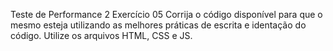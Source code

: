 Teste de Performance 2
Exercício 05
Corrija o código disponível para que o mesmo esteja utilizando as melhores práticas de escrita e identação do código. Utilize os arquivos HTML, CSS e JS.